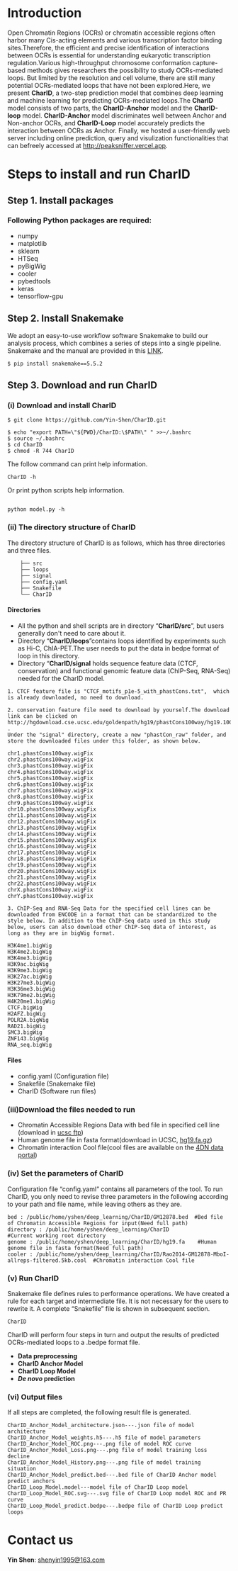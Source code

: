 
# Introduction
Open Chromatin Regions (OCRs) or chromatin accessible regions often harbor many Cis-acting elements and various transcription factor binding sites.Therefore, the efficient and precise identification of interactions between OCRs is essential for understanding eukaryotic transcription regulation.Various high-throughput chromosome conformation capture-based methods gives researchers the possibility to study OCRs-mediated loops. But limited by the resolution and cell volume, there are still many potential OCRs-mediated loops that have not been explored.Here,  we present **CharID**, a two-step prediction model that combines deep learning and machine learning for predicting OCRs-mediated loops.The **CharID** model consists of two parts, the **CharID-Anchor** model and the **CharID-loop** model. **CharID-Anchor** model discriminates well between Anchor and Non-anchor OCRs, and **CharID-Loop** model accurately predicts the interaction between OCRs as Anchor. Finally, we hosted a user-friendly web server including online prediction, query and visulization functionalities that can befreely accessed at http://peaksniffer.vercel.app. 

# Steps to install and run CharID

## Step 1. Install  packages
### Following Python packages are required:
* numpy
* matplotlib
* sklearn
* HTSeq
* pyBigWig
* cooler
* pybedtools
* keras
* tensorflow-gpu

## Step 2. Install  Snakemake
We adopt an easy-to-use workflow software Snakemake to build our analysis  process, which combines a series of steps into a single pipeline. Snakemake and the  manual are provided in this [LINK](https://snakemake.readthedocs.io/en/stable/index.html). 
```
$ pip install snakemake==5.5.2
```

## Step 3. Download and run CharID
### (i) Download and install CharID
```
$ git clone https://github.com/Yin-Shen/CharID.git
```
```
$ echo "export PATH=\"${PWD}/CharID:\$PATH\" " >>~/.bashrc
$ source ~/.bashrc
$ cd CharID
$ chmod -R 744 CharID
```

The follow command can print help information.
```
CharID -h
```
Or print python scripts help information.
```

python model.py -h
```

### (ii) The directory structure of CharID 

The directory structure of CharID is as follows, which has three directories and three files.
```
    ├── src
    ├── loops
    ├── signal 
    ├── config.yaml
    ├── Snakefile
    └── CharID

```
#### Directories
* All the python and shell scripts are in directory “**CharID/src**”, but users generally don't need to care about it.
* Directory “**CharID/loops**”contains loops identified by experiments such as Hi-C, ChIA-PET.The user needs to put the data in bedpe format of loop in this directory.
* Directory “**CharID/signal** holds sequence feature data (CTCF, conservation) and functional genomic feature data (ChIP-Seq, RNA-Seq) needed for the CharID model. 

```
1. CTCF feature file is "CTCF_motifs_p1e-5_with_phastCons.txt",  which is already downloaded, no need to download.
```

```
2. conservation feature file need to download by yourself.The download link can be clicked on http://hgdownload.cse.ucsc.edu/goldenpath/hg19/phastCons100way/hg19.100way.phastCons .
Under the "signal" directory, create a new "phastCon_raw" folder, and store the downloaded files under this folder, as shown below.
```
```
chr1.phastCons100way.wigFix
chr2.phastCons100way.wigFix
chr3.phastCons100way.wigFix
chr4.phastCons100way.wigFix
chr5.phastCons100way.wigFix
chr6.phastCons100way.wigFix
chr7.phastCons100way.wigFix
chr8.phastCons100way.wigFix
chr9.phastCons100way.wigFix
chr10.phastCons100way.wigFix
chr11.phastCons100way.wigFix
chr12.phastCons100way.wigFix
chr13.phastCons100way.wigFix
chr14.phastCons100way.wigFix
chr15.phastCons100way.wigFix
chr16.phastCons100way.wigFix
chr17.phastCons100way.wigFix
chr18.phastCons100way.wigFix
chr19.phastCons100way.wigFix
chr20.phastCons100way.wigFix
chr21.phastCons100way.wigFix
chr22.phastCons100way.wigFix
chrX.phastCons100way.wigFix
chrY.phastCons100way.wigFix
```
```
3. ChIP-Seq and RNA-Seq Data for the specified cell lines can be downloaded from ENCODE in a format that can be standardized to the style below. In addition to the ChIP-Seq data used in this study below, users can also download other ChIP-Seq data of interest, as long as they are in bigWig format.
```
```
H3K4me1.bigWig
H3K4me2.bigWig
H3K4me3.bigWig
H3K9ac.bigWig
H3K9me3.bigWig
H3K27ac.bigWig
H3K27me3.bigWig
H3K36me3.bigWig
H3K79me2.bigWig
H4K20me1.bigWig
CTCF.bigWig
H2AFZ.bigWig
POLR2A.bigWig
RAD21.bigWig
SMC3.bigWig
ZNF143.bigWig
RNA_seq.bigWig
```
#### Files
* config.yaml (Configuration file)
* Snakefile (Snakemake file)
* CharID (Software run files)

### (iii)Download the files needed to run

* Chromatin Accessible Regions Data with bed file in specified cell line (download in [ucsc ftp](http://hgdownload.cse.ucsc.edu/goldenPath/hg19/encodeDCC/wgEncodeUwDnase/))
* Human genome file in fasta format(download in UCSC, [hg19.fa.gz](https://hgdownload.soe.ucsc.edu/goldenPath/hg19/bigZips/hg19.fa.gz))
* Chromatin interaction Cool file(cool files are available on the [4DN data portal](https://data.4dnucleome.org/))

### (iv) Set the parameters of CharID
Configuration file “config.yaml” contains all parameters of the tool. To run CharID, you only need to revise three parameters in the following according to your path and file name, while leaving others as they are.
```
bed : /public/home/yshen/deep_learning/CharID/GM12878.bed  #Bed file of Chromatin Accessible Regions for input(Need full path)
directory : /public/home/yshen/deep_learning/CharID              #Current working root directory
genome : /public/home/yshen/deep_learning/CharID/hg19.fa    #Human genome file in fasta format(Need full path)
cooler : /public/home/yshen/deep_learning/CharID/Rao2014-GM12878-MboI-allreps-filtered.5kb.cool  #Chromatin interaction Cool file
```

### (v) Run CharID

Snakemake file defines rules to performance operations. We have created a rule for each target and intermediate file. It is not necessary for the users to rewrite it. A complete “Snakefile” file is shown in subsequent section.
```
CharID
```

CharID will perform four steps in turn and output the results of predicted OCRs-mediated loops to a .bedpe format file.

* **Data preprocessing**
* **CharID Anchor Model**
* **CharID Loop Model**
* ***De novo* prediction**

### (vi) Output files

If all steps are completed, the following result file is generated.
```
CharID_Anchor_Model_architecture.json---.json file of model architecture
CharID_Anchor_Model_weights.h5---.h5 file of model parameters
CharID_Anchor_Model_ROC.png---.png file of model ROC curve
CharID_Anchor_Model_Loss.png---.png file of model training loss decline
CharID_Anchor_Model_History.png---.png file of model training situation
CharID_Anchor_Model_predict.bed---.bed file of CharID Anchor model predict anchors
CharID_Loop_Model.model---model file of CharID Loop model
CharID_Loop_Model_ROC.svg---.svg file of CharID Loop model ROC and PR curve
CharID_Loop_Model_predict.bedpe---.bedpe file of CharID Loop predict loops
```
# Contact us

**Yin Shen**: shenyin1995@163.com <br>
